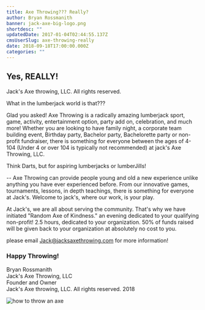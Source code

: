 ```yaml
---
title: Axe Throwing??? Really?
author: Bryan Rossmanith
banner: jack-axe-big-logo.png
shortdesc: ""
updatedDate: 2017-01-04T02:44:55.137Z
cmsUserSlug: axe-throwing-really
date: 2018-09-18T17:00:00.000Z
categories: ""
---
```


## Yes, REALLY!

Jack's Axe throwing, LLC.  All rights reserved. 

What in the lumberjack world is that???

Glad you asked! Axe Throwing  is a radically amazing lumberjack sport, game, activity, entertainment option, party add on, celebration, and much more! Whether you are looking to have family night, a corporate team building event, Birthday party, Bachelor party, Bachelorette party or non-profit fundraiser, there is something for everyone between the ages of 4-104 (Under 4 or over 104 is typically not recommended) at jack's Axe Throwing, LLC.

Think Darts, but for aspiring lumberjacks or lumberJills!

-- Axe Throwing can provide people young and old a new experience unlike anything you have ever experienced before. From our innovative games, tournaments, lessons, in depth teachings, there is something for everyone at Jack's. Welcome to jack's, where our work, is your play.

At Jack's, we are all about serving the community. That's why we have initiated "Random Axe of Kindness." an evening dedicated to your qualifying non-profit! 2.5 hours, dedicated to your organization. 50% of funds raised will be given back to your organization at absolutely no cost to you. 

please email [Jack@jacksaxethrowing.com](mailto:Jack@jacksaxethrowing.com) for more information!

### Happy Throwing!

Bryan Rossmanith<br/>
Jack's Axe Throwing, LLC<br/>
Founder and Owner<br/>
Jack's Axe throwing, LLC.  All rights reserved. 2018

![how to throw an axe](https://res.cloudinary.com/dsoapbw26/image/upload/v1550113889/jackaxethrowing/jack-axe-big-logo.png)